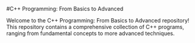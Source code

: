 #C++ Programming: From Basics to Advanced

Welcome to the C++ Programming: From Basics to Advanced repository! This repository contains a comprehensive collection of C++ programs, ranging from fundamental concepts to more advanced techniques.
